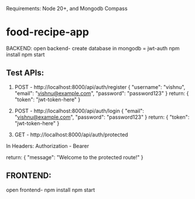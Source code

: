 Requirements: Node 20+, and Mongodb Compass
# food-recipe-app
BACKEND:
open backend-
create database in mongodb = jwt-auth
npm install
npm start

Test APIs:
---------------------------
1. POST - http://localhost:8000/api/auth/register
{
  "username": "vishnu",
  "email": "vishnu@example.com",
  "password": "password123"
}
return:
{
  "token": "jwt-token-here"
}

2. POST - http://localhost:8000/api/auth/login
{
  "email": "vishnu@example.com",
  "password": "password123"
}
return:
{
  "token": "jwt-token-here"
}
3. GET - http://localhost:8000/api/auth/protected
   
In Headers: Authorization - Bearer <token>

return:
{
  "message": "Welcome to the protected route!"
}

FRONTEND:
-------------------------
open frontend-
npm install
npm start
